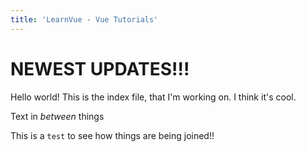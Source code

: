 ```yaml
---
title: 'LearnVue - Vue Tutorials'
---
```


# NEWEST UPDATES!!!

Hello world! This is the index file, that I'm working on. I think it's cool.

[//]: # 'INSERT POST-GRID --category essentials --size 3 --no-load-more'

Text in _between_ things

This is a `test` to see how things are being joined!!

[//]: # 'INSERT-BLOCK @/email-footer.md'
